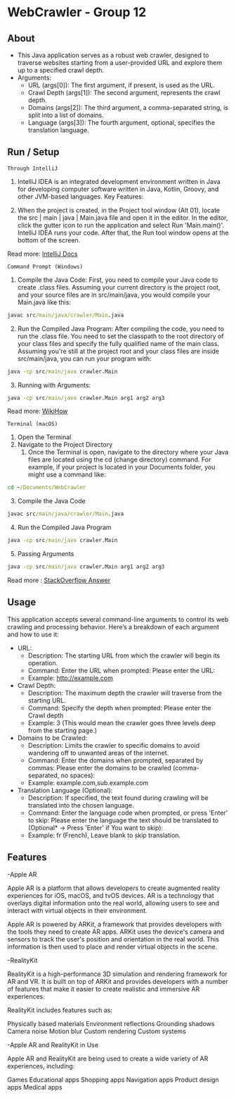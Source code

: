 #  WebCrawler - Group 12

## About

- This Java application serves as a robust web crawler, designed to traverse websites starting from a user-provided URL and explore them up to a specified crawl depth.
- Arguments:
  - URL (args[0]): The first argument, if present, is used as the URL.
  - Crawl Depth (args[1]): The second argument, represents the crawl depth.
  - Domains (args[2]): The third argument, a comma-separated string, is split into a list of domains.
  - Language (args[3]): The fourth argument, optional, specifies the translation language.

## Run / Setup

`Through IntelliJ`

1. IntelliJ IDEA is an integrated development environment written in Java for developing computer software written in Java, Kotlin, Groovy, and other JVM-based languages.
Key Features:

2. When the project is created, in the Project tool window (Alt 01), locate the src | main | java | Main.java file and open it in the editor.
In the editor, click the  gutter icon to run the application and select Run 'Main.main()'. IntelliJ IDEA runs your code. After that, the Run tool window opens at the bottom of the screen.

Read more: [IntelliJ Docs](https://www.jetbrains.com/help/idea/run-java-applications.html#run_application)

`Command Prompt (Windows)`

1. Compile the Java Code:
First, you need to compile your Java code to create .class files. Assuming your current directory is the project root, and your source files are in src/main/java, you would compile your Main.java like this:
```bat
javac src/main/java/crawler/Main.java
```
2. Run the Compiled Java Program:
   After compiling the code, you need to run the .class file. You need to set the classpath to the root directory of your class files and specify the fully qualified name of the main class. Assuming you're still at the project root and your class files are inside src/main/java, you can run your program with:
```bat
java -cp src/main/java crawler.Main
```
3. Running with Arguments:
```bat
java -cp src/main/java crawler.Main arg1 arg2 arg3
```

Read more: [WikiHow](https://www.wikihow.com/Compile-%26-Run-Java-Program-Using-Command-Prompt#:~:text=At%20the%20command%20prompt%2C%20type,program%20after%20it%20is%20compiled.)

`Terminal (macOS)`

1. Open the Terminal
2. Navigate to the Project Directory
   1. Once the Terminal is open, navigate to the directory where your Java files are located using the cd (change directory) command. For example, if your project is located in your Documents folder, you might use a command like:
```bat
cd ~/Documents/WebCrawler
```
3. Compile the Java Code
```bat
javac src/main/java/crawler/Main.java
```
4. Run the Compiled Java Program
```bat
java -cp src/main/java crawler.Main
```
5. Passing Arguments
```bat
java -cp src/main/java crawler.Main arg1 arg2 arg3
```

Read more : [StackOverflow Answer](https://stackoverflow.com/a/2361108/13667327)

## Usage

This application accepts several command-line arguments to control its web crawling and processing behavior. Here’s a breakdown of each argument and how to use it:

- URL:
  - Description: The starting URL from which the crawler will begin its operation.
  - Command: Enter the URL when prompted: Please enter the URL:
  - Example: http://example.com
- Crawl Depth:
  - Description: The maximum depth the crawler will traverse from the starting URL.
  - Command: Specify the depth when prompted: Please enter the Crawl depth
  - Example: 3 (This would mean the crawler goes three levels deep from the starting page.)
- Domains to be Crawled:
  - Description: Limits the crawler to specific domains to avoid wandering off to unwanted areas of the internet.
  - Command: Enter the domains when prompted, separated by commas: Please enter the domains to be crawled (comma-separated, no spaces):
  - Example: example.com,sub.example.com
- Translation Language (Optional):
  - Description: If specified, the text found during crawling will be translated into the chosen language.
  - Command: Enter the language code when prompted, or press 'Enter' to skip: Please enter the language the text should be translated to (Optional* -> Press 'Enter' if You want to skip):
  - Example: fr (French), Leave blank to skip translation.

## Features

-Apple AR

Apple AR is a platform that allows developers to create augmented reality experiences for iOS, macOS, and tvOS devices. AR is a technology that overlays digital information onto the real world, allowing users to see and interact with virtual objects in their environment.

Apple AR is powered by ARKit, a framework that provides developers with the tools they need to create AR apps. ARKit uses the device's camera and sensors to track the user's position and orientation in the real world. This information is then used to place and render virtual objects in the scene.

-RealityKit

RealityKit is a high-performance 3D simulation and rendering framework for AR and VR. It is built on top of ARKit and provides developers with a number of features that make it easier to create realistic and immersive AR experiences.

RealityKit includes features such as:

Physically based materials
Environment reflections
Grounding shadows
Camera noise
Motion blur
Custom rendering
Custom systems

-Apple AR and RealityKit in Use

Apple AR and RealityKit are being used to create a wide variety of AR experiences, including:

Games
Educational apps
Shopping apps
Navigation apps
Product design apps
Medical apps
